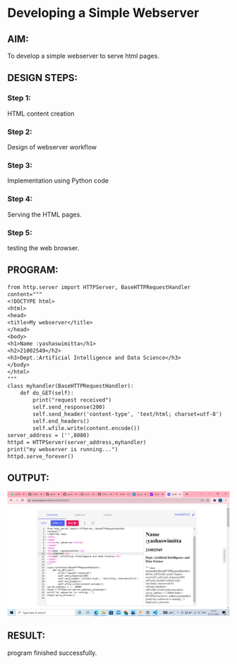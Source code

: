 # Developing a Simple Webserver
## AIM:

To develop a simple webserver to serve html pages.
## DESIGN STEPS:
### Step 1:

HTML content creation
### Step 2:

Design of webserver workflow
### Step 3:

Implementation using Python code
### Step 4:

Serving the HTML pages.
### Step 5:
testing the web browser.

## PROGRAM:
~~~
from http.server import HTTPServer, BaseHTTPRequestHandler
content="""
<!DOCTYPE html>
<html>
<head>
<title>My webserver</title>
</head>
<body>
<h1>Name :yashaswimitta</h1>
<h2>21002549</h2>
<h3>Dept.:Artificial Intelligence and Data Science</h3>
</body>
</html>
"""
class myhandler(BaseHTTPRequestHandler):
    def do_GET(self):
        print("request received")
        self.send_response(200)
        self.send_header('content-type', 'text/html; charset=utf-8')
        self.end_headers()
        self.wfile.write(content.encode())
server_address = ('',8080)
httpd = HTTPServer(server_address,myhandler)
print("my webserver is running...")
httpd.serve_forever()
~~~

## OUTPUT:
![output](./yashuweb.png)

## RESULT:
program finished successfully.
